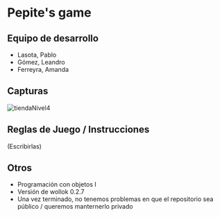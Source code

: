 # Pepite's game 

## Equipo de desarrollo

- Lasota, Pablo
- Gómez, Leandro
- Ferreyra, Amanda

## Capturas

![tiendaNivel4](https://github.com/user-attachments/assets/7f7bab30-1a84-46cb-9b68-cc69ac1c88ec)



## Reglas de Juego / Instrucciones

(Escribirlas)


## Otros

- Programación con objetos I
- Versión de wollok 0.2.7
- Una vez terminado, no tenemos problemas en que el repositorio sea público / queremos manternerlo privado
